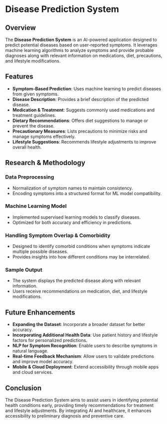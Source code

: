 # Disease Prediction System

## Overview
The **Disease Prediction System** is an AI-powered application designed to predict potential diseases based on user-reported symptoms. It leverages machine learning algorithms to analyze symptoms and provide probable diagnoses along with relevant information on medications, diet, precautions, and lifestyle modifications.

## Features
- **Symptom-Based Prediction**: Uses machine learning to predict diseases from given symptoms.
- **Disease Description**: Provides a brief description of the predicted disease.
- **Medication & Treatment**: Suggests commonly used medications and treatment guidelines.
- **Dietary Recommendations**: Offers diet suggestions to manage or prevent the disease.
- **Precautionary Measures**: Lists precautions to minimize risks and manage symptoms effectively.
- **Lifestyle Suggestions**: Recommends lifestyle adjustments to improve overall health.

## Research & Methodology
### Data Preprocessing
- Normalization of symptom names to maintain consistency.
- Encoding symptoms into a structured format for ML model compatibility.

### Machine Learning Model
- Implemented supervised learning models to classify diseases.
- Optimized for both accuracy and efficiency in predictions.

### Handling Symptom Overlap & Comorbidity
- Designed to identify comorbid conditions when symptoms indicate multiple possible diseases.
- Provides insights into how different conditions may be interrelated.

### Sample Output
- The system displays the predicted disease along with relevant information.
- Users receive recommendations on medication, diet, and lifestyle modifications.

## Future Enhancements
- **Expanding the Dataset**: Incorporate a broader dataset for better accuracy.
- **Incorporating Additional Health Data**: Use patient history and lifestyle factors for personalized predictions.
- **NLP for Symptom Recognition**: Enable users to describe symptoms in natural language.
- **Real-time Feedback Mechanism**: Allow users to validate predictions and improve model accuracy.
- **Mobile & Cloud Deployment**: Extend accessibility through mobile apps and cloud services.

## Conclusion
The Disease Prediction System aims to assist users in identifying potential health conditions early, providing timely recommendations for treatment and lifestyle adjustments. By integrating AI and healthcare, it enhances accessibility to preliminary diagnosis and preventive care.

